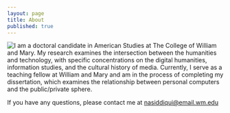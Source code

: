 ```yaml
---
layout: page
title: About
published: true
---
```

<div style="float:left;">
<img src="{{site.baseurl}}/photos/NabeelSiddiqui.jpg"></div>

I am a doctoral candidate in American Studies at The College of William and Mary. My research examines the intersection between the humanities and technology, with specific concentrations on the digital humanities, information studies, and the cultural history of media. Currently, I serve as a teaching fellow at William and Mary and am in the process of completing my dissertation, which examines the relationship between personal computers and the public/private sphere.

If you have any questions, please contact me at nasiddiqui@email.wm.edu

